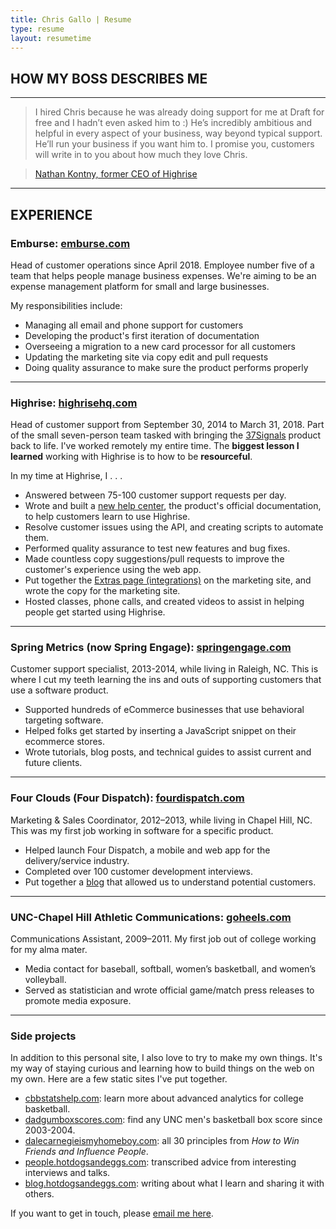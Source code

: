 ```yaml
--- 
title: Chris Gallo | Resume
type: resume
layout: resumetime
---
```


HOW MY BOSS DESCRIBES ME
----------

* * * * *

> I hired Chris because he was already doing support for me at Draft for free and I hadn’t even asked him to :) He’s incredibly ambitious and helpful in every aspect of your business, way beyond typical support. He’ll run your business if you want him to. I promise you, customers will write in to you about how much they love Chris. 

> [Nathan Kontny, former CEO of Highrise](https://medium.com/@natekontny/moving-on-from-highrise-94fb26df67e7) 

* * * * *

EXPERIENCE
----------

### Emburse: [emburse.com](https://www.emburse.com/)

Head of customer operations since April 2018. Employee number five of a team that helps people manage business expenses. We're aiming to be an expense management platform for small and large businesses. 

My responsibilities include: 

-   Managing all email and phone support for customers
-   Developing the product's first iteration of documentation
-   Overseeing a migration to a new card processor for all customers
-   Updating the marketing site via copy edit and pull requests 
-   Doing quality assurance to make sure the product performs properly

* * * * *

### Highrise: [highrisehq.com](http://highrisehq.com)

Head of customer support from September 30, 2014 to March 31, 2018. Part of the small
seven-person team tasked with bringing the
[37Signals](https://signalvnoise.com/posts/3770-big-news-for-highrise)
product back to life. I've worked remotely my entire time. The
**biggest lesson I learned** working with Highrise is to how to be
**resourceful**.

In my time at Highrise, I . . .

-   Answered between 75-100 customer support requests per day.
-   Wrote and built a [new help
    center](http://blog.hotdogsandeggs.com/advice-from-the-future/), the
    product's official documentation, to help customers learn to use
    Highrise.
-   Resolve customer issues using the API, and creating scripts to
    automate them.
-   Performed quality assurance to test new features and bug fixes.
-   Made countless copy suggestions/pull requests to improve the
    customer's experience using the web app.
-   Put together the [Extras page
    (integrations)](https://highrisehq.com/extras/) on the marketing
    site, and wrote the copy for the marketing site.
-   Hosted classes, phone calls, and created videos to assist in helping
    people get started using Highrise.

* * * * *

### Spring Metrics (now Spring Engage): [springengage.com](http://www.springengage.com/)

Customer support specialist, 2013-2014, while living in Raleigh, NC.
This is where I cut my teeth learning the ins and outs of supporting
customers that use a software product.

-   Supported hundreds of eCommerce businesses that use behavioral
    targeting software.
-   Helped folks get started by inserting a JavaScript snippet on their
    ecommerce stores.
-   Wrote tutorials, blog posts, and technical guides to assist current
    and future clients.

* * * * *

### Four Clouds (Four Dispatch): [fourdispatch.com](http://fourdispatch.com/)

Marketing & Sales Coordinator, 2012–2013, while living in Chapel Hill,
NC. This was my first job working in software for a specific product.

-   Helped launch Four Dispatch, a mobile and web app for the
    delivery/service industry.
-   Completed over 100 customer development interviews.
-   Put together a [blog](http://fourdispatch.com/blog/) that allowed us
    to understand potential customers.

* * * * *

### UNC-Chapel Hill Athletic Communications: [goheels.com](http://www.goheels.com/)

Communications Assistant, 2009–2011. My first job out of college working
for my alma mater.

-   Media contact for baseball, softball, women’s basketball, and
    women’s volleyball.
-   Served as statistician and wrote official game/match press releases
    to promote media exposure.

* * * * *

### Side projects

In addition to this personal site, I also love to try to make my own
things. It's my way of staying curious and learning how to build things
on the web on my own. Here are a few static sites I've put together.

-   [cbbstatshelp.com](https://cbbstatshelp.com): learn more about
    advanced analytics for college basketball.
-   [dadgumboxscores.com](https://dadgumboxscores.com): find any UNC
    men's basketball box score since 2003-2004.
-   [dalecarnegieismyhomeboy.com](https://hotdogsandeggs.com/dale/):
    all 30 principles from *How to Win Friends and Influence People*.
-   [people.hotdogsandeggs.com](http://people.hotdogsandeggs.com/):
    transcribed advice from interesting interviews and talks.
-   [blog.hotdogsandeggs.com](http://blog.hotdogsandeggs.com/): writing
    about what I learn and sharing it with others.

If you want to get in touch, please [email me
here](mailto:christopher.joseph.gallo@gmail.com).
